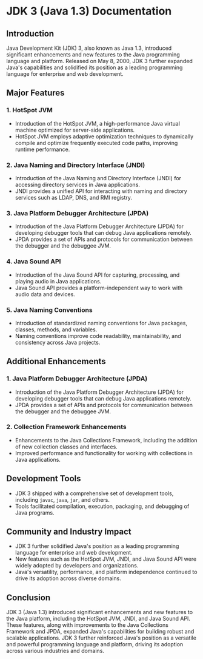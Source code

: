 # JDK 3 (Java 1.3) Documentation

## Introduction
Java Development Kit (JDK) 3, also known as Java 1.3, introduced significant enhancements and new features to the Java programming language and platform. Released on May 8, 2000, JDK 3 further expanded Java's capabilities and solidified its position as a leading programming language for enterprise and web development.

## Major Features

### 1. HotSpot JVM
- Introduction of the HotSpot JVM, a high-performance Java virtual machine optimized for server-side applications.
- HotSpot JVM employs adaptive optimization techniques to dynamically compile and optimize frequently executed code paths, improving runtime performance.

### 2. Java Naming and Directory Interface (JNDI)
- Introduction of the Java Naming and Directory Interface (JNDI) for accessing directory services in Java applications.
- JNDI provides a unified API for interacting with naming and directory services such as LDAP, DNS, and RMI registry.

### 3. Java Platform Debugger Architecture (JPDA)
- Introduction of the Java Platform Debugger Architecture (JPDA) for developing debugger tools that can debug Java applications remotely.
- JPDA provides a set of APIs and protocols for communication between the debugger and the debuggee JVM.

### 4. Java Sound API
- Introduction of the Java Sound API for capturing, processing, and playing audio in Java applications.
- Java Sound API provides a platform-independent way to work with audio data and devices.

### 5. Java Naming Conventions
- Introduction of standardized naming conventions for Java packages, classes, methods, and variables.
- Naming conventions improve code readability, maintainability, and consistency across Java projects.

## Additional Enhancements

### 1. Java Platform Debugger Architecture (JPDA)
- Introduction of the Java Platform Debugger Architecture (JPDA) for developing debugger tools that can debug Java applications remotely.
- JPDA provides a set of APIs and protocols for communication between the debugger and the debuggee JVM.

### 2. Collection Framework Enhancements
- Enhancements to the Java Collections Framework, including the addition of new collection classes and interfaces.
- Improved performance and functionality for working with collections in Java applications.

## Development Tools
- JDK 3 shipped with a comprehensive set of development tools, including `javac`, `java`, `jar`, and others.
- Tools facilitated compilation, execution, packaging, and debugging of Java programs.

## Community and Industry Impact
- JDK 3 further solidified Java's position as a leading programming language for enterprise and web development.
- New features such as the HotSpot JVM, JNDI, and Java Sound API were widely adopted by developers and organizations.
- Java's versatility, performance, and platform independence continued to drive its adoption across diverse domains.

## Conclusion
JDK 3 (Java 1.3) introduced significant enhancements and new features to the Java platform, including the HotSpot JVM, JNDI, and Java Sound API. These features, along with improvements to the Java Collections Framework and JPDA, expanded Java's capabilities for building robust and scalable applications. JDK 3 further reinforced Java's position as a versatile and powerful programming language and platform, driving its adoption across various industries and domains.

